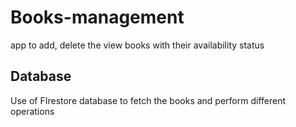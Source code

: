 # Books-management
app to add, delete the view books with their availability status

## Database
Use of FIrestore database to fetch the books and perform different operations 
